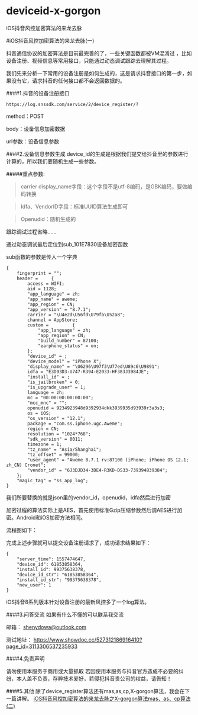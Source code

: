 # deviceid-x-gorgon
iOS抖音风控加密算法的来龙去脉


#iOS抖音风控加密算法的来龙去脉(一)

抖音通信协议的加密算法是目前最完善的了，一些关键函数都被VM混淆过 ，比如设备注册、视频信息等常用接口，只能通过动态调试跟踪去理解其过程。

我们先来分析一下常用的设备注册是如何生成的，这是请求抖音接口的第一步，如果没有它，请求抖音的任何接口都不会返回数据的。

####1.抖音的设备注册接口

```
https://log.snssdk.com/service/2/device_register/?
```
method：POST

body：设备信息加密数据

url参数：设备信息参数  

####2.设备信息参数生成
device_id的生成是根据我们提交给抖音里的参数进行计算的，所以我们要随机生成一些参数。

#####重点参数:
> carrier
display_name字段：这个字段不是utf-8编码，是GBK编码，要做编码转换

> Idfa、VendorID字段：标准UUID算法生成即可

> Openudid：随机生成的

跟踪调试过程省略……

通过动态调试最后定位到sub_101E7830设备加密函数

sub函数的参数是传入一个字典

```
{
    fingerprint = "";
    header =     {
        access = WIFI;
        aid = 1128;
        "app_language" = zh;
        "app_name" = aweme;
        "app_region" = CN;
        "app_version" = "8.7.1";
        carrier = "\U4e2d\U56fd\U79fb\U52a8";
        channel = AppStore;
        custom =         {
            "app_language" = zh;
            "app_region" = CN;
            "build_number" = 87100;
            "earphone_status" = on;
        };
        "device_id" = ;
        "device_model" = "iPhone X";
        "display_name" = "\U6296\U97f3\U77ed\U89c6\U9891";
        idfa = "E3D93D3-U747-R394-E2033-HF383J3984JE";
        "install_id" = ;
        "is_jailbroken" = 0;
        "is_upgrade_user" = 1;
        language = zh;
        mc = "00:00:00:00:00:00";
        "mcc_mnc" = "";
        openudid = 9234923948d9392934dkk3939935d93939r3a3s3;
        os = iOS;
        "os_version" = "12.1";
        package = "com.ss.iphone.ugc.Aweme";
        region = CN;
        resolution = "1024*768";
        "sdk_version" = 0011;
        timezone = 1;
        "tz_name" = "Asia/Shanghai";
        "tz_offset" = 99000;
        "user_agent" = "Aweme 8.7.1 rv:87100 (iPhone; iPhone OS 12.1; zh_CN) Cronet";
        "vendor_id" = "6J3DJD34-3DE4-R3KD-DS33-739394839384";
    };
    "magic_tag" = "ss_app_log";
}

```

我们所要替换的就是json里的vendor_id，openudid，idfa然后进行加密

加密过程的算法实际上是AES，首先使用标准Gzip压缩参数然后调AES进行加密。Android和iOS加密方法相同。

流程图如下：


完成上述步骤就可以提交设备注册请求了，成功请求结果如下：

```
{
	"server_time": 1557474647,
	"device_id": 61853858364,
	"install_id": 99375638378,
	"device_id_str": "61853858364",
	"install_id_str": "99375638378",
	"new_user": 1
}
```


iOS抖音8系列版本针对设备注册的最新风控多了一个log算法。

####3.问答交流
如果有什么不懂的可以联系我交流

邮箱：
shenydowa@outlook.com


测试地址：
https://www.showdoc.cc/527312186916410?page_id=3113306537235933



####4.免责声明

请勿使用本服务于商用或大量抓取
若因使用本服务与抖音官方造成不必要的纠纷，本人盖不负责，存粹技术爱好，若侵犯抖音贵公司的权益，请告知！

####5.其他
除了device_register算法还有mas,as,cp,X-gorgon算法，我会在下一篇讲解。
[iOS抖音风控加密算法的来龙去脉之X-gorgon算法mas、as、cp算法(二)]()


